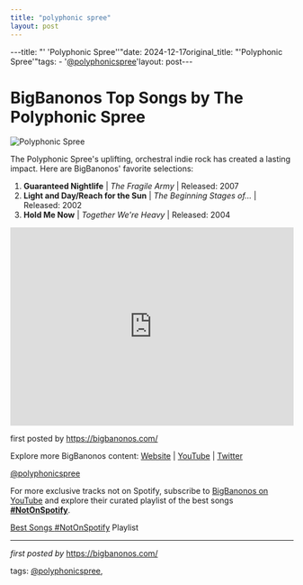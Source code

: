 ```yaml
---
title: "polyphonic spree"
layout: post
---
```

---title: "' 'Polyphonic Spree''"date: 2024-12-17original_title: "'Polyphonic Spree'"tags:  - '[@polyphonicspree](/tags/polyphonicspree/)'layout: post---<h1>BigBanonos Top Songs by The Polyphonic Spree</h1><img alt="Polyphonic Spree" src="https://s1.ticketm.net/dam/a/687/5b82570a-ecaf-4386-baa5-ce30b42b8687_1583181_TABLET_LANDSCAPE_16_9.jpg" /> <p>The Polyphonic Spree's uplifting, orchestral indie rock has created a lasting impact. Here are BigBanonos' favorite selections:</p> <ol> <li><strong>Guaranteed Nightlife</strong> | <em>The Fragile Army</em> | Released: 2007</li> <li><strong>Light and Day/Reach for the Sun</strong> | <em>The Beginning Stages of...</em> | Released: 2002</li> <li><strong>Hold Me Now</strong> | <em>Together We're Heavy</em> | Released: 2004</li></ol> <div> <iframe src="https://open.spotify.com/embed/playlist/2RnJXGu06RgcqklDiHwNCd?utm_source=generator" width="100%" height="352" frameBorder="0" allowfullscreen="" allow="autoplay; clipboard-write; encrypted-media; fullscreen; picture-in-picture" loading="lazy"></iframe></div> <p>first posted by <a href="https://bigbanonos.com/">https://bigbanonos.com/</a></p> <div> <p>Explore more BigBanonos content: <a href="https://bigbanonos.com/">Website</a> | <a href="https://www.youtube.com/[@BigBanonos](/tags/BigBanonos/)">YouTube</a> | <a href="https://x.com/bigbanonos">Twitter</a></p></div> <!--Tags--><p>[@polyphonicspree](/tags/polyphonicspree/)</p><!--Subscribe and Playlist Links--><div>    <p>For more exclusive tracks not on Spotify, subscribe to <a href="https://www.youtube.com/[@BigBanonos](/tags/BigBanonos/)" target="_blank">BigBanonos on YouTube</a> and explore their curated playlist of the best songs <strong>[#NotOnSpotify](/tags/NotOnSpotify/)</strong>.</p>    <p><a href="https://www.youtube.com/playlist?list=PLtuNtuTatqI0kFahUCbtbfenC_ET5O_tr" target="_blank">Best Songs [#NotOnSpotify](/tags/NotOnSpotify/) Playlist<br /></a></p></div><hr /><p><em>first posted by</em> <a href="https://bigbanonos.com/" rel="noopener" target="_new">https://bigbanonos.com/</a></p><p>tags: [@polyphonicspree](/tags/polyphonicspree/),</p>